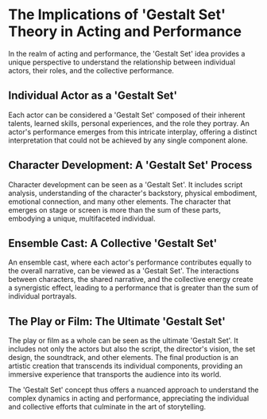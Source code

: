 # The Implications of 'Gestalt Set' Theory in Acting and Performance

In the realm of acting and performance, the 'Gestalt Set' idea provides a unique perspective to understand the relationship between individual actors, their roles, and the collective performance.

## Individual Actor as a 'Gestalt Set'

Each actor can be considered a 'Gestalt Set' composed of their inherent talents, learned skills, personal experiences, and the role they portray. An actor's performance emerges from this intricate interplay, offering a distinct interpretation that could not be achieved by any single component alone.

## Character Development: A 'Gestalt Set' Process

Character development can be seen as a 'Gestalt Set'. It includes script analysis, understanding of the character's backstory, physical embodiment, emotional connection, and many other elements. The character that emerges on stage or screen is more than the sum of these parts, embodying a unique, multifaceted individual.

## Ensemble Cast: A Collective 'Gestalt Set'

An ensemble cast, where each actor's performance contributes equally to the overall narrative, can be viewed as a 'Gestalt Set'. The interactions between characters, the shared narrative, and the collective energy create a synergistic effect, leading to a performance that is greater than the sum of individual portrayals.

## The Play or Film: The Ultimate 'Gestalt Set'

The play or film as a whole can be seen as the ultimate 'Gestalt Set'. It includes not only the actors but also the script, the director's vision, the set design, the soundtrack, and other elements. The final production is an artistic creation that transcends its individual components, providing an immersive experience that transports the audience into its world.

The 'Gestalt Set' concept thus offers a nuanced approach to understand the complex dynamics in acting and performance, appreciating the individual and collective efforts that culminate in the art of storytelling.
